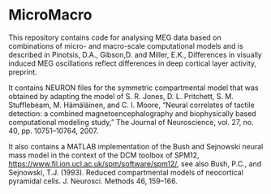 # MicroMacro
This repository contains code for analysing MEG data based on combinations of micro- and macro-scale computational models and is described in Pinotsis, D.A., Gibson,D. and Miller, E.K., Differences in visually induced MEG oscillations reflect differences in deep cortical layer activity, preprint.  

It contains NEURON files for the symmetric compartmental model that was obtained by adapting the model of S. R. Jones, D. L. Pritchett, S. M. Stufflebeam, M. Hämäläinen, and C. I. Moore, “Neural correlates of tactile detection: a combined magnetoencephalography and biophysically based computational modeling study,” The Journal of Neuroscience, vol. 27, no. 40, pp. 10751–10764, 2007.

It also contains a MATLAB implementation of the Bush and Sejnowski neural mass model in the context of the DCM toolbox of SPM12, https://www.fil.ion.ucl.ac.uk/spm/software/spm12/, see also Bush, P.C., and Sejnowski, T.J. (1993). Reduced compartmental models of neocortical pyramidal cells. J. Neurosci. Methods 46, 159–166.


